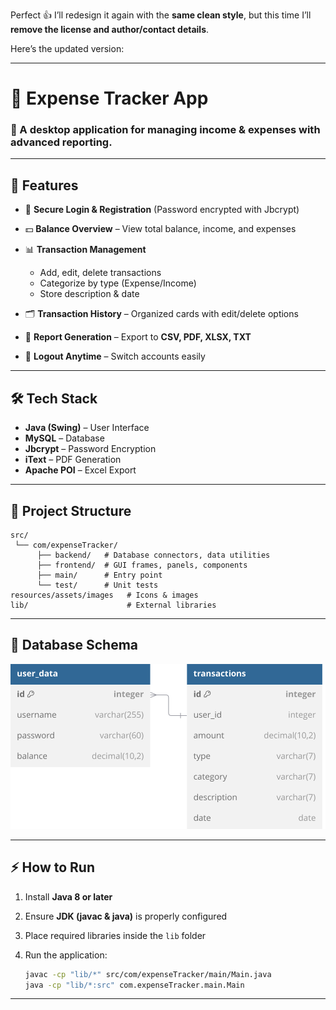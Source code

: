 Perfect 👍 I’ll redesign it again with the **same clean style**, but this time I’ll **remove the license and author/contact details**.

Here’s the updated version:

---

# 💸 Expense Tracker App

### 📌 A desktop application for managing income & expenses with advanced reporting.

---

## 🚀 Features

* 🔐 **Secure Login & Registration** (Password encrypted with Jbcrypt)
* 💵 **Balance Overview** – View total balance, income, and expenses
* 📊 **Transaction Management**

  * Add, edit, delete transactions
  * Categorize by type (Expense/Income)
  * Store description & date
* 🗂 **Transaction History** – Organized cards with edit/delete options
* 📑 **Report Generation** – Export to **CSV, PDF, XLSX, TXT**
* 🔄 **Logout Anytime** – Switch accounts easily

---

## 🛠️ Tech Stack

* **Java (Swing)** – User Interface
* **MySQL** – Database
* **Jbcrypt** – Password Encryption
* **iText** – PDF Generation
* **Apache POI** – Excel Export

---

## 📂 Project Structure

```
src/
 └── com/expenseTracker/
      ├── backend/   # Database connectors, data utilities
      ├── frontend/  # GUI frames, panels, components
      ├── main/      # Entry point
      └── test/      # Unit tests
resources/assets/images   # Icons & images
lib/                      # External libraries
```

---

## 📜 Database Schema

<div align="center">
  <img src="./assets/images/screenshots/database-schema.svg" alt="Database Schema" />
</div>

---

## ⚡ How to Run

1. Install **Java 8 or later**
2. Ensure **JDK (javac & java)** is properly configured
3. Place required libraries inside the `lib` folder
4. Run the application:

   ```bash
   javac -cp "lib/*" src/com/expenseTracker/main/Main.java
   java -cp "lib/*:src" com.expenseTracker.main.Main
   ```

---
